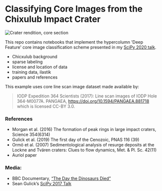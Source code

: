 # Classifying Core Images from the Chixulub Impact Crater

![Crater rendition, core section](./data/core_img.png)

This repo contains notebooks that implement the hypercolumn 'Deep Feature'
core image classification scheme presented in my [SciPy 2020 talk]().

- Chicxulub background
- sparse labeling
- license and location of data
- training data, ilastik
- papers and references

This example uses core line scan image dataset made available by:
> IODP Expedition 364 Scientists (2017): Line scan images of IODP Hole 364-M0077A. PANGAEA, https://doi.org/10.1594/PANGAEA.881718<br/>
which is licensed CC-BY 3.0.

### References
- Morgan et al. (2016) The formation of peak rings in large impact craters, Science 354(6314)
- Gulick et al. (2019) The first day of the Cenozoic, PNAS 116 (39)
- Ormö et al. (2007) Sedimentological analysis of resurge deposits at the Lockne and Tvären craters: Clues to flow dynamics, Met. & Pl. Sc. 42(11)
- Auriol paper
### Media:
- BBC Documentary, [“The Day the Dinosaurs Died”](https://www.bbc.co.uk/programmes/b08r3xhf)
- Sean Gulick’s [SciPy 2017 Talk](https://www.youtube.com/watch?v=_2iCNqe9_cY)
